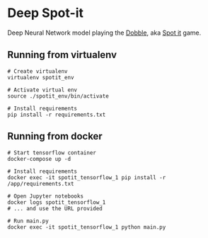 # Deep Spot-it

Deep Neural Network model playing the [Dobble](https://fr.asmodee.com/fr/games/dobble/), aka [Spot it](https://www.asmodee.us/en/games/spot-it/) game.

## Running from virtualenv

```
# Create virtualenv
virtualenv spotit_env
    
# Activate virtual env
source ./spotit_env/bin/activate
    
# Install requirements
pip install -r requirements.txt
```

## Running from docker

```
# Start tensorflow container
docker-compose up -d
    
# Install requirements
docker exec -it spotit_tensorflow_1 pip install -r /app/requirements.txt
    
# Open Jupyter notebooks
docker logs spotit_tensorflow_1
# ... and use the URL provided
    
# Run main.py
docker exec -it spotit_tensorflow_1 python main.py
```